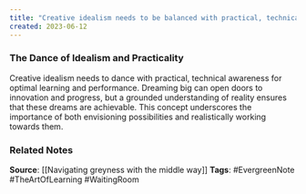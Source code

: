 ```yaml
---
title: "Creative idealism needs to be balanced with practical, technical awareness for optimal learning and performance"
created: 2023-06-12
---
```


### The Dance of Idealism and Practicality
Creative idealism needs to dance with practical, technical awareness for optimal learning and performance. Dreaming big can open doors to innovation and progress, but a grounded understanding of reality ensures that these dreams are achievable. This concept underscores the importance of both envisioning possibilities and realistically working towards them.

### Related Notes
**Source**: [[Navigating greyness with the middle way]]
**Tags**: #EvergreenNote #TheArtOfLearning #WaitingRoom 


